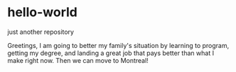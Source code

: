# hello-world
just another repository


Greetings, I am going to better my family's situation by learning to program, getting my degree, and landing a great job that pays better than what I make right now.
Then we can move to Montreal!

